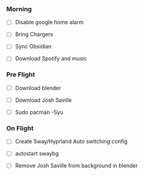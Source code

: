 
### Morning
- [ ] Disable google home alarm
- [ ] Bring Chargers
- [ ] Sync Obsidian
- [ ] Download Spotify and music


### Pre Flight
- [ ] Download blender
- [ ] Download Josh Saville
- [ ] Sudo pacman -Syu


### On Flight
- [ ] Create Sway/Hyprland Auto switching config
- [ ] autostart swaybg
- [ ] Remove Josh Saville from background in blender



